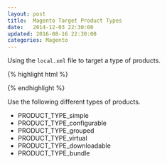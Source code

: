 ```yaml
---
layout: post
title:  Magento Target Product Types
date:   2014-12-03 22:30:00
updated: 2016-08-16 22:30:00
categories: Magento
---
```



Using the `local.xml` file to target a type of products.

{% highlight html %}
<?xml version="1.0"?>
<layout>
  <PRODUCT_TYPE_bundle translate="label" module="bundle">
    <remove name="footer" />
  </PRODUCT_TYPE_bundle>
</layout>
{% endhighlight %}

Use the following different types of products.

* PRODUCT_TYPE_simple
* PRODUCT_TYPE_configurable
* PRODUCT_TYPE_grouped
* PRODUCT_TYPE_virtual
* PRODUCT_TYPE_downloadable
* PRODUCT_TYPE_bundle
